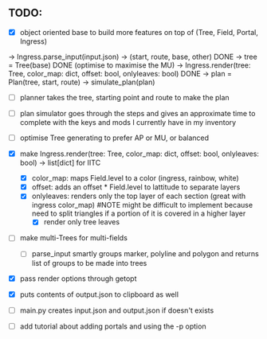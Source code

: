 ## TODO:
- [x] object oriented base to build more features on top of (Tree, Field, Portal, Ingress)

-> Ingress.parse_input(input.json) -> (start, route, base, other) DONE
-> tree = Tree(base) DONE (optimise to maximise the MU)
-> Ingress.render(tree: Tree, color_map: dict, offset: bool, onlyleaves: bool) DONE
-> plan = Plan(tree, start, route)
-> simulate_plan(plan)

- [ ] planner takes the tree, starting point and route to make the plan
- [ ] plan simulator goes through the steps and gives an approximate time to complete with the keys and mods I currently have in my inventory
- [ ] optimise Tree generating to prefer AP or MU, or balanced

- [x] make Ingress.render(tree: Tree, color_map: dict, offset: bool, onlyleaves: bool) -> list[dict] for IITC 
    - [x] color_map: maps Field.level to a color (ingress, rainbow, white)
    - [x] offset: adds an offset * Field.level to lattitude to separate layers 
    - [x] onlyleaves: renders only the top layer of each section (great with ingress color_map) #NOTE might be difficult to implement because need to split triangles if a portion of it is covered in a higher layer
        - [x] render only tree leaves

- [ ] make multi-Trees for multi-fields
    - [ ] parse_input smartly groups marker, polyline and polygon and returns list of groups to be made into trees
- [x] pass render options through getopt
- [x] puts contents of output.json to clipboard as well
- [ ] main.py creates input.json and output.json if doesn't exists
- [ ] add tutorial about adding portals and using the -p option